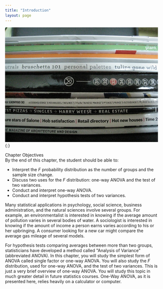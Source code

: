 ```yaml
---
title: "Introduction"
layout: page
---
```



<?cnx.eoc class="summary" title="Chapter Review"?>

<?cnx.eoc class="formula-review" title="Formula Review"?>

<?cnx.eoc class="practice" title="Practice"?>

<?cnx.eoc class="free-response" title="Homework"?>

<?cnx.eoc class="references" title="References"?>

 ![This is a photo of magazine spines. The magazines cover various topics like plants, food, and architecture.](../resources/CNX_Stats_C13_CO.jpg "One-way ANOVA is used to measure information from several groups."){:}

<div data-type="note" class="chapter-objectives" data-label="" markdown="1">
<div data-type="title">
Chapter Objectives
</div>
By the end of this chapter, the student should be able to:

* Interpret the *F* probability distribution as the number of groups and the sample size change.
* Discuss two uses for the *F* distribution: one-way ANOVA and the test of two variances.
* Conduct and interpret one-way ANOVA.
* Conduct and interpret hypothesis tests of two variances.

</div>

Many statistical applications in psychology, social science, business administration, and the natural sciences involve several groups. For example, an environmentalist is interested in knowing if the average amount of pollution varies in several bodies of water. A sociologist is interested in knowing if the amount of income a person earns varies according to his or her upbringing. A consumer looking for a new car might compare the average gas mileage of several models.

For hypothesis tests comparing averages between more than two groups, statisticians have developed a method called \"Analysis of Variance\" (abbreviated ANOVA). In this chapter, you will study the simplest form of ANOVA called single factor or one-way ANOVA. You will also study the *F* distribution, used for one-way ANOVA, and the test of two variances. This is just a very brief overview of one-way ANOVA. You will study this topic in much greater detail in future statistics courses. One-Way ANOVA, as it is presented here, relies heavily on a calculator or computer.

